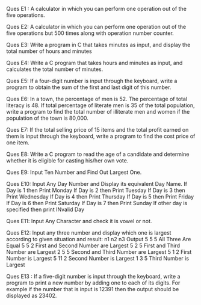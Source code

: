 Ques E1 : A calculator in which you can perform one operation out of the five operations.

Ques E2:  A calculator in which you can perform one operation out of the five operations but 500 times along with operation number counter. 

Ques E3: Write a program in C that takes minutes as input, and display the total number of hours and minutes 

Ques E4: Write a C program that takes hours and minutes as input, and calculates the total number of minutes.

Ques E5:  If a four-digit number is input through the keyboard, write a program to obtain the sum of the first and last digit of this number.

Ques E6:  In a town, the percentage of men is 52. The percentage of total literacy is 48. If total percentage of literate men is 35 of the total population, write a program to find the total number of illiterate men and women if the population of the town is 80,000.

Ques E7: If the total selling price of 15 items and the total profit earned on them is input through the keyboard, write a program to find the cost price of one item.

Ques E8: Write a C program to read the age of a candidate and determine whether it is eligible for casting his/her own vote.

Ques E9: Input Ten Number and Find Out Largest One.

Ques E10: Input Any Day Number and Display its equivalent Day Name.
If Day is 1 then Print Monday
If Day is 2 then Print Tuesday
If Day is 3 then Print Wednesday
If Day is 4 then Print Thursday
If Day is 5 then Print Friday
If Day is 6 then Print Saturday
If Day is 7 then Print Sunday
If other day is specified then print INvalid Day

Ques E11:  Input Any Character and check it is vowel or not.

Ques E12:  Input any three number and display which one is largest according to
given situation and result:
n1	n2	n3	Output
5	5	5	All Three Are Equal
5	5	2	First and Second Number are Largest
5	2	5	First and Third Number are Largest
2	5	5	Second and Third Number are Largest
5	1	2	First Number is Largest
5	11	2	Second Number is Largest
1	3	5	Third Number is Largest

Ques E13 : If a five-digit number is input through the keyboard, write a program to print a new number by adding one to each of its digits. For example if the number that is input is 12391 then the output should be displayed as 23402.
